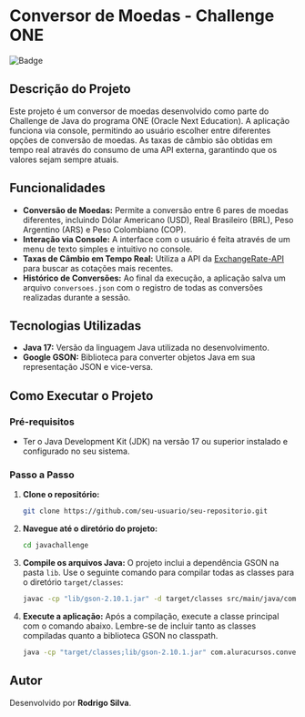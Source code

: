 # Conversor de Moedas - Challenge ONE

![Badge](https://img.shields.io/badge/STATUS-CONCLUÍDO-green)

## Descrição do Projeto
Este projeto é um conversor de moedas desenvolvido como parte do Challenge de Java do programa ONE (Oracle Next Education). A aplicação funciona via console, permitindo ao usuário escolher entre diferentes opções de conversão de moedas. As taxas de câmbio são obtidas em tempo real através do consumo de uma API externa, garantindo que os valores sejam sempre atuais.

## Funcionalidades
- **Conversão de Moedas:** Permite a conversão entre 6 pares de moedas diferentes, incluindo Dólar Americano (USD), Real Brasileiro (BRL), Peso Argentino (ARS) e Peso Colombiano (COP).
- **Interação via Console:** A interface com o usuário é feita através de um menu de texto simples e intuitivo no console.
- **Taxas de Câmbio em Tempo Real:** Utiliza a API da [ExchangeRate-API](https://www.exchangerate-api.com/) para buscar as cotações mais recentes.
- **Histórico de Conversões:** Ao final da execução, a aplicação salva um arquivo `conversoes.json` com o registro de todas as conversões realizadas durante a sessão.

## Tecnologias Utilizadas
- **Java 17:** Versão da linguagem Java utilizada no desenvolvimento.
- **Google GSON:** Biblioteca para converter objetos Java em sua representação JSON e vice-versa.

## Como Executar o Projeto

### Pré-requisitos
- Ter o Java Development Kit (JDK) na versão 17 ou superior instalado e configurado no seu sistema.

### Passo a Passo
1. **Clone o repositório:**
   ```bash
   git clone https://github.com/seu-usuario/seu-repositorio.git
   ```
2. **Navegue até o diretório do projeto:**
   ```bash
   cd javachallenge
   ```
3. **Compile os arquivos Java:**
   O projeto inclui a dependência GSON na pasta `lib`. Use o seguinte comando para compilar todas as classes para o diretório `target/classes`:
   ```bash
   javac -cp "lib/gson-2.10.1.jar" -d target/classes src/main/java/com/aluracursos/conversordemoedas/*.java
   ```
4. **Execute a aplicação:**
   Após a compilação, execute a classe principal com o comando abaixo. Lembre-se de incluir tanto as classes compiladas quanto a biblioteca GSON no classpath.
   ```bash
   java -cp "target/classes;lib/gson-2.10.1.jar" com.aluracursos.conversordemoedas.Principal
   ```

## Autor
Desenvolvido por **Rodrigo Silva**.
